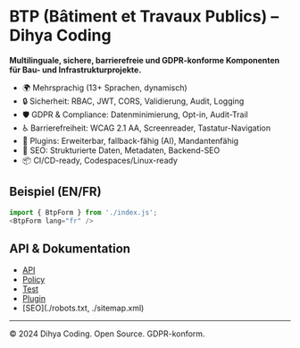 # BTP (Bâtiment et Travaux Publics) – Dihya Coding

**Multilinguale, sichere, barrierefreie und GDPR-konforme Komponenten für Bau- und Infrastrukturprojekte.**

- 🌍 Mehrsprachig (13+ Sprachen, dynamisch)
- 🔒 Sicherheit: RBAC, JWT, CORS, Validierung, Audit, Logging
- 🛡️ GDPR & Compliance: Datenminimierung, Opt-in, Audit-Trail
- ♿ Barrierefreiheit: WCAG 2.1 AA, Screenreader, Tastatur-Navigation
- 🔌 Plugins: Erweiterbar, fallback-fähig (AI), Mandantenfähig
- 🚀 SEO: Strukturierte Daten, Metadaten, Backend-SEO
- 📦 CI/CD-ready, Codespaces/Linux-ready

## Beispiel (EN/FR)
```js
import { BtpForm } from './index.js';
<BtpForm lang="fr" />
```

## API & Dokumentation
- [API](./api.js)
- [Policy](./policy.md)
- [Test](./index.test.js)
- [Plugin](./sample_plugin.js)
- [SEO](./robots.txt, ./sitemap.xml)

---
© 2024 Dihya Coding. Open Source. GDPR-konform.

